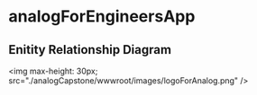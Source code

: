 # analogForEngineersApp

## Enitity Relationship Diagram
<img max-height: 30px; src="./analogCapstone/wwwroot/images/logoForAnalog.png" />
